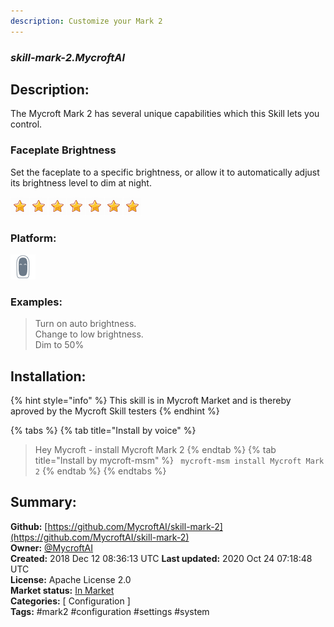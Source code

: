 ```yaml
---
description: Customize your Mark 2
---
```


### _skill-mark-2.MycroftAI_  
## Description:  
The Mycroft Mark 2 has several unique capabilities which this Skill lets you
control.

###  Faceplate Brightness
Set the faceplate to a specific brightness, or allow it to automatically adjust
its brightness level to dim at night.  
  
![](../.gitbook/assets/star.png)![](../.gitbook/assets/star.png)![](../.gitbook/assets/star.png)![](../.gitbook/assets/star.png)![](../.gitbook/assets/star.png)![](../.gitbook/assets/star.png)![](../.gitbook/assets/star.png)  
  
### Platform:  
 ![Mark II](../.gitbook/assets/mark-2-icon.png)   
### Examples:  
> Turn on auto brightness.  
> Change to low brightness.  
> Dim to 50%  
  
## Installation:  
{% hint style="info" %}
This skill is in Mycroft Market and is thereby aproved by the Mycroft Skill testers
{% endhint %}
    
{% tabs %}
{% tab title="Install by voice" %}
> Hey Mycroft - install Mycroft Mark 2
{% endtab %}
  {% tab title="Install by mycroft-msm" %}
``` mycroft-msm install Mycroft Mark 2```
{% endtab %}
  {% endtabs %}
    
## Summary:  
**Github:** [https://github.com/MycroftAI/skill-mark-2](https://github.com/MycroftAI/skill-mark-2)  
**Owner:** [@MycroftAI](https://github.com/MycroftAI)  
**Created:** 2018 Dec 12 08:36:13 UTC  **Last updated:** 2020 Oct 24 07:18:48 UTC  
**License:** Apache License 2.0  
**Market status:** [In Market](https://market.mycroft.ai/skill/mycroft-mark-2)  
**Categories:** [ Configuration ]   
**Tags:** \#mark2 \#configuration \#settings \#system   
